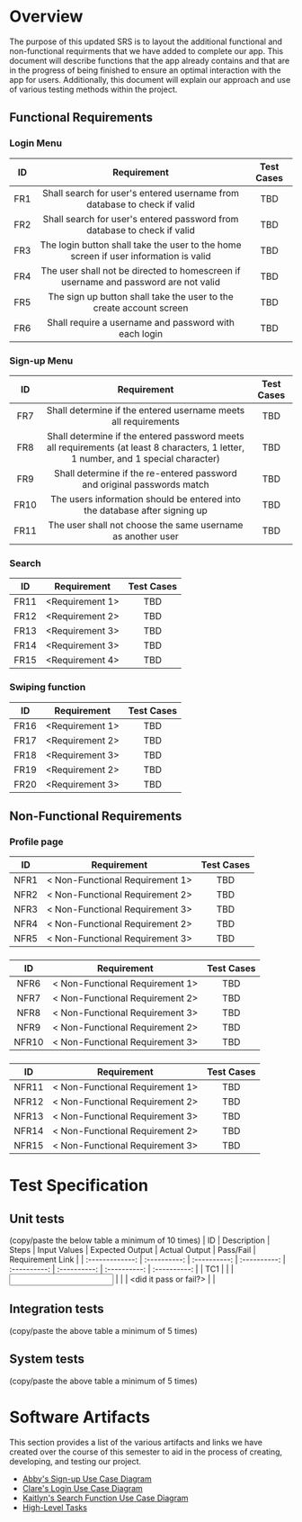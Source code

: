 # Overview

The purpose of this updated SRS is to layout the additional functional and non-functional requirments that we have added to complete our app. This document will describe functions that the app already contains and that are in the progress of being finished to ensure an optimal interaction with the app for users. Additionally, this document will explain our approach and use of various testing methods within the project. 

## Functional Requirements

### Login Menu
| ID | Requirement | Test Cases |
| :-------------: | :----------: | :----------: |
| FR1 | Shall search for user's entered username from database to check if valid | TBD |
| FR2 | Shall search for user's entered password from database to check if valid | TBD |
| FR3 | The login button shall take the user to the home screen if user information is valid | TBD |
| FR4 | The user shall not be directed to homescreen if username and password are not valid | TBD |
| FR5 | The sign up button shall take the user to the create account screen| TBD |
| FR6 | Shall require a username and password with each login | TBD |


### Sign-up Menu
| ID | Requirement | Test Cases |
| :-------------: | :----------: | :----------: |
| FR7 | Shall determine if the entered username meets all requirements | TBD |
| FR8 | Shall determine if the entered password meets all requirements (at least 8 characters, 1 letter, 1 number, and 1 special character) | TBD |
| FR9 | Shall determine if the re-entered password and original passwords match | TBD |
| FR10 | The users information should be entered into the database after signing up | TBD |
| FR11 | The user shall not choose the same username as another user | TBD |

### Search
| ID | Requirement | Test Cases |
| :-------------: | :----------: | :----------: |
| FR11 | <Requirement 1> | TBD |
| FR12 | <Requirement 2> | TBD |
| FR13 | <Requirement 3> | TBD |
| FR14 | <Requirement 3> | TBD |
| FR15 | <Requirement 4> | TBD |

### Swiping function
| ID | Requirement | Test Cases |
| :-------------: | :----------: | :----------: |
| FR16 | <Requirement 1> | TBD |
| FR17 | <Requirement 2> | TBD |
| FR18 | <Requirement 3> | TBD |
| FR19 | <Requirement 2> | TBD |
| FR20 | <Requirement 3> | TBD |


## Non-Functional Requirements

### Profile page
| ID | Requirement | Test Cases |
| :-------------: | :----------: | :----------: |
| NFR1 | < Non-Functional Requirement 1> | TBD |
| NFR2 | < Non-Functional Requirement 2> | TBD |
| NFR3 | < Non-Functional Requirement 3> | TBD |
| NFR4 | < Non-Functional Requirement 2> | TBD |
| NFR5 | < Non-Functional Requirement 3> | TBD |

### 
| ID | Requirement | Test Cases |
| :-------------: | :----------: | :----------: |
| NFR6 | < Non-Functional Requirement 1> | TBD |
| NFR7 | < Non-Functional Requirement 2> | TBD |
| NFR8 | < Non-Functional Requirement 3> | TBD |
| NFR9 | < Non-Functional Requirement 2> | TBD |
| NFR10 | < Non-Functional Requirement 3> | TBD |

### 
| ID | Requirement | Test Cases |
| :-------------: | :----------: | :----------: |
| NFR11 | < Non-Functional Requirement 1> | TBD |
| NFR12 | < Non-Functional Requirement 2> | TBD |
| NFR13 | < Non-Functional Requirement 3> | TBD |
| NFR14 | < Non-Functional Requirement 2> | TBD |
| NFR15 | < Non-Functional Requirement 3> | TBD |
























# Test Specification
<Description of what this section is>

## Unit tests
(copy/paste the below table a minimum of 10 times)
| ID | Description | Steps | Input Values | Expected Output | Actual Output
| Pass/Fail | Requirement Link |
| :-------------: | :----------: | :----------: | :----------: | :----------:
| :----------: | :----------: | :----------: |
| TC1 | <TC1 description> | <steps to execute TC1> | <input values to this
test case> | <expected output as a result of test case> | <actual output of
test case> | <did it pass or fail?> | <requirement IDs this test case is
linked to> |

## Integration tests
(copy/paste the above table a minimum of 5 times)

## System tests
(copy/paste the above table a minimum of 5 times)

# Software Artifacts
This section provides a list of the various artifacts and links we have created over the course of this semester to aid in the process of creating, developing, and testing our project.

* [Abby's Sign-up Use Case Diagram](https://github.com/abbybowerman/GVSU-CIS350-Brewing-Java/blob/master/artifacts/use_case_diagrams/SignupUseCase.pdf)
* [Clare's Login Use Case Diagram](https://github.com/abbybowerman/GVSU-CIS350-Brewing-Java/blob/master/artifacts/use_case_diagrams/use-case_diagram_log-in.pdf)
* [Kaitlyn's Search Function Use Case Diagram](https://github.com/abbybowerman/GVSU-CIS350-Brewing-Java/blob/master/artifacts/use_case_diagrams/Search%20Function%20Use%20Case%20Diagram.pdf)
* [High-Level Tasks](https://github.com/abbybowerman/GVSU-CIS350-Brewing-Java/blob/master/docs/High-Level-Tasks.md)